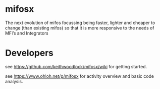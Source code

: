 mifosx
======

The next evolution of mifos focussing being faster, lighter and cheaper to change (than existing mifos) so that it is more responsive to the needs of MFI’s and Integrators

Developers
==========

see https://github.com/keithwoodlock/mifosx/wiki for getting started.

see https://www.ohloh.net/p/mifosx for activity overview and basic code analysis.